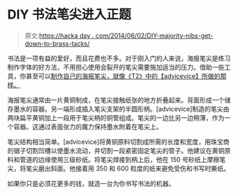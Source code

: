 # DIY 书法笔尖进入正题

> 原文:[https://hacka day . com/2014/06/02/DIY-majority-nibs-get-down-to-brass-tacks/](https://hackaday.com/2014/06/02/diy-calligraphy-nibs-get-down-to-brass-tacks/)

书法是一项有益的爱好，而且花费也不多。对于刚入门的人来说，海报笔尖是练习制作字体的好方法，不用担心使用会裂开的笔尖需要施加适当的压力。借助一些工具，你甚至可以[制作自己的海报笔尖，就像《T2》中的【advicevice】所做的那样。](http://www.instructables.com/id/DIY-Calligraphy-Nibs/)

海报笔尖通常由一片黄铜制成，在笔尖接触纸张的地方折叠起来。背面形成一个储存墨水的容器。另一端形成插入笔尖支架的半圆形柄。[advicevice]制造的笔尖由两块扁平黄铜加上一段用于笔尖柄的铜管组成。笔尖的一边比另一边稍薄，作为一个容器。这通过表面张力的魔力保持墨水附着在笔尖上。

笔尖结构相当简单。[advicevice]将黄铜原料切割成所需的长度和宽度，用珠宝商的锯子切割凹槽以使墨水流动，并切割一段紧密固定笔尖的管子。他建议在黄铜原料和管道的边缘使用三级砂纸。将笔尖焊接到柄上后，他在 150 号砂纸上摩擦笔尖，将笔尖磨出斜面。他接着用 350 和 600 粒度的纸来避免受伤和书写时撕纸。

如果你只是必须花更多的钱，就造一台为你书写书法的机器。